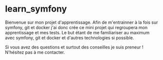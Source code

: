 # learn_symfony

Bienvenue sur mon projet d'apprentissage. Afin de m'entrainner à la fois sur symfony, git et docker j'ai donc crée ce mini projet qui regroupera mon apprentissage et mes tests. Le but étant de me familiariser au maximum avec symfony, git et docker et d'autres technologies si possible.

Si vous avez des questions et surtout des conseilles je suis preneur ! N'hésitez pas à me contacter. 
